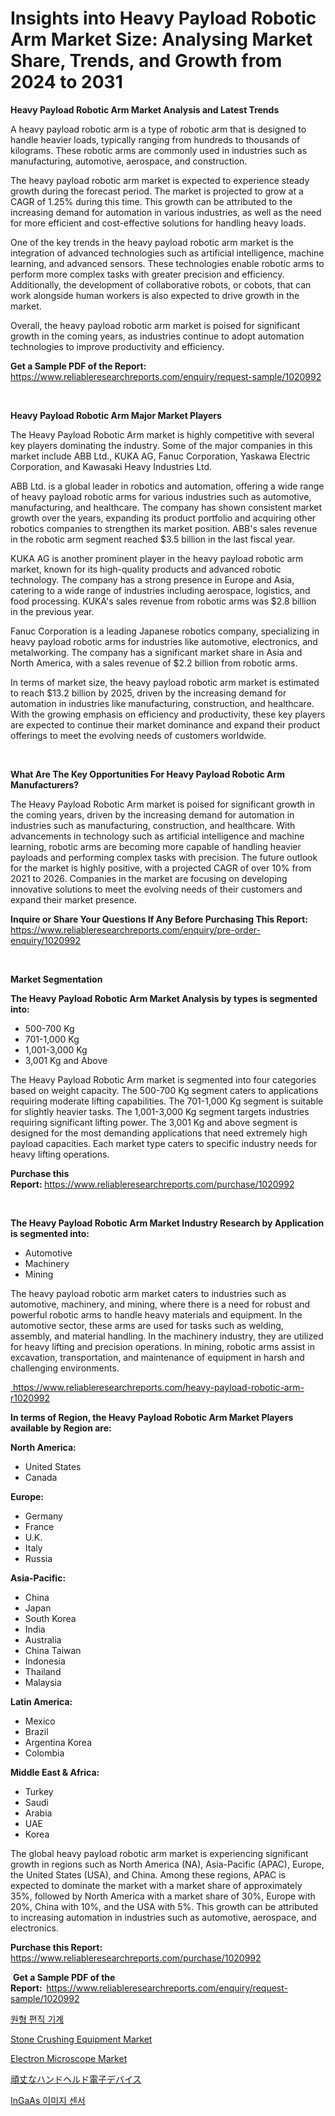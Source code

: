<p><h1>Insights into Heavy Payload Robotic Arm Market Size: Analysing Market Share, Trends, and Growth from 2024 to 2031</h1></p><p><strong>Heavy Payload Robotic Arm Market Analysis and Latest Trends</strong></p>
<p><p>A heavy payload robotic arm is a type of robotic arm that is designed to handle heavier loads, typically ranging from hundreds to thousands of kilograms. These robotic arms are commonly used in industries such as manufacturing, automotive, aerospace, and construction.</p><p>The heavy payload robotic arm market is expected to experience steady growth during the forecast period. The market is projected to grow at a CAGR of 1.25% during this time. This growth can be attributed to the increasing demand for automation in various industries, as well as the need for more efficient and cost-effective solutions for handling heavy loads.</p><p>One of the key trends in the heavy payload robotic arm market is the integration of advanced technologies such as artificial intelligence, machine learning, and advanced sensors. These technologies enable robotic arms to perform more complex tasks with greater precision and efficiency. Additionally, the development of collaborative robots, or cobots, that can work alongside human workers is also expected to drive growth in the market.</p><p>Overall, the heavy payload robotic arm market is poised for significant growth in the coming years, as industries continue to adopt automation technologies to improve productivity and efficiency.</p></p>
<p><strong>Get a Sample PDF of the Report:&nbsp;</strong> <a href="https://www.reliableresearchreports.com/enquiry/request-sample/1020992">https://www.reliableresearchreports.com/enquiry/request-sample/1020992</a></p>
<p>&nbsp;</p>
<p><strong>Heavy Payload Robotic Arm Major Market Players</strong></p>
<p><p>The Heavy Payload Robotic Arm market is highly competitive with several key players dominating the industry. Some of the major companies in this market include ABB Ltd., KUKA AG, Fanuc Corporation, Yaskawa Electric Corporation, and Kawasaki Heavy Industries Ltd.</p><p>ABB Ltd. is a global leader in robotics and automation, offering a wide range of heavy payload robotic arms for various industries such as automotive, manufacturing, and healthcare. The company has shown consistent market growth over the years, expanding its product portfolio and acquiring other robotics companies to strengthen its market position. ABB's sales revenue in the robotic arm segment reached $3.5 billion in the last fiscal year.</p><p>KUKA AG is another prominent player in the heavy payload robotic arm market, known for its high-quality products and advanced robotic technology. The company has a strong presence in Europe and Asia, catering to a wide range of industries including aerospace, logistics, and food processing. KUKA's sales revenue from robotic arms was $2.8 billion in the previous year.</p><p>Fanuc Corporation is a leading Japanese robotics company, specializing in heavy payload robotic arms for industries like automotive, electronics, and metalworking. The company has a significant market share in Asia and North America, with a sales revenue of $2.2 billion from robotic arms.</p><p>In terms of market size, the heavy payload robotic arm market is estimated to reach $13.2 billion by 2025, driven by the increasing demand for automation in industries like manufacturing, construction, and healthcare. With the growing emphasis on efficiency and productivity, these key players are expected to continue their market dominance and expand their product offerings to meet the evolving needs of customers worldwide.</p></p>
<p>&nbsp;</p>
<p><strong>What Are The Key Opportunities For Heavy Payload Robotic Arm Manufacturers?</strong></p>
<p><p>The Heavy Payload Robotic Arm market is poised for significant growth in the coming years, driven by the increasing demand for automation in industries such as manufacturing, construction, and healthcare. With advancements in technology such as artificial intelligence and machine learning, robotic arms are becoming more capable of handling heavier payloads and performing complex tasks with precision. The future outlook for the market is highly positive, with a projected CAGR of over 10% from 2021 to 2026. Companies in the market are focusing on developing innovative solutions to meet the evolving needs of their customers and expand their market presence.</p></p>
<p><strong>Inquire or Share Your Questions If Any Before Purchasing This Report:</strong> <a href="https://www.reliableresearchreports.com/enquiry/pre-order-enquiry/1020992">https://www.reliableresearchreports.com/enquiry/pre-order-enquiry/1020992</a></p>
<p>&nbsp;</p>
<p><strong>Market Segmentation</strong></p>
<p><strong>The Heavy Payload Robotic Arm Market Analysis by types is segmented into:</strong></p>
<p><ul><li>500-700 Kg</li><li>701-1,000 Kg</li><li>1,001-3,000 Kg</li><li>3,001 Kg and Above</li></ul></p>
<p><p>The Heavy Payload Robotic Arm market is segmented into four categories based on weight capacity. The 500-700 Kg segment caters to applications requiring moderate lifting capabilities. The 701-1,000 Kg segment is suitable for slightly heavier tasks. The 1,001-3,000 Kg segment targets industries requiring significant lifting power. The 3,001 Kg and above segment is designed for the most demanding applications that need extremely high payload capacities. Each market type caters to specific industry needs for heavy lifting operations.</p></p>
<p><strong>Purchase this Report:&nbsp;</strong><a href="https://www.reliableresearchreports.com/purchase/1020992">https://www.reliableresearchreports.com/purchase/1020992</a></p>
<p>&nbsp;</p>
<p><strong>The Heavy Payload Robotic Arm Market Industry Research by Application is segmented into:</strong></p>
<p><ul><li>Automotive</li><li>Machinery</li><li>Mining</li></ul></p>
<p><p>The heavy payload robotic arm market caters to industries such as automotive, machinery, and mining, where there is a need for robust and powerful robotic arms to handle heavy materials and equipment. In the automotive sector, these arms are used for tasks such as welding, assembly, and material handling. In the machinery industry, they are utilized for heavy lifting and precision operations. In mining, robotic arms assist in excavation, transportation, and maintenance of equipment in harsh and challenging environments.</p></p>
<p><a href="https://www.reliableresearchreports.com/heavy-payload-robotic-arm-r1020992">&nbsp;https://www.reliableresearchreports.com/heavy-payload-robotic-arm-r1020992</a></p>
<p><strong>In terms of Region, the Heavy Payload Robotic Arm Market Players available by Region are:</strong></p>
<p>
    <p> <strong> North America: </strong>
        <ul>
            <li>United States</li>
            <li>Canada</li>
        </ul>
        </p> 
    <p> <strong> Europe: </strong>
        <ul>
            <li>Germany</li>
            <li>France</li>
            <li>U.K.</li>
            <li>Italy</li>
            <li>Russia</li>
        </ul>
        </p> 
    <p> <strong> Asia-Pacific: </strong>
        <ul>
            <li>China</li>
            <li>Japan</li>
            <li>South Korea</li>
            <li>India</li>
            <li>Australia</li>
            <li>China Taiwan</li>
            <li>Indonesia</li>
            <li>Thailand</li>
            <li>Malaysia</li>
        </ul>
        </p> 
    <p> <strong> Latin America: </strong>
        <ul>
            <li>Mexico</li>
            <li>Brazil</li>
            <li>Argentina Korea</li>
            <li>Colombia</li>
        </ul>
        </p> 
    <p> <strong> Middle East & Africa: </strong>
        <ul>
            <li>Turkey</li>
            <li>Saudi</li>
            <li>Arabia</li>
            <li>UAE</li>
            <li>Korea</li>
        </ul>
    </p>
    </p>
<p><p>The global heavy payload robotic arm market is experiencing significant growth in regions such as North America (NA), Asia-Pacific (APAC), Europe, the United States (USA), and China. Among these regions, APAC is expected to dominate the market with a market share of approximately 35%, followed by North America with a market share of 30%, Europe with 20%, China with 10%, and the USA with 5%. This growth can be attributed to increasing automation in industries such as automotive, aerospace, and electronics.</p></p>
<p><strong>Purchase this Report: </strong><a href="https://www.reliableresearchreports.com/purchase/1020992">https://www.reliableresearchreports.com/purchase/1020992</a></p>
<p>&nbsp;<strong>Get a Sample PDF of the Report:&nbsp;&nbsp;</strong><a href="https://www.reliableresearchreports.com/enquiry/request-sample/1020992">https://www.reliableresearchreports.com/enquiry/request-sample/1020992</a></p>
<p><strong></strong></p>
<p><p><a href="https://github.com/bvubpqd5241630/Market-Research-Report-List-1/blob/main/594724419593.md">원형 편직 기계</a></p><p><a href="https://github.com/fiixsa/Market-Research-Report-List-2/blob/main/stone-crushing-equipment-market.md">Stone Crushing Equipment Market</a></p><p><a href="https://github.com/cecuraprangm/Market-Research-Report-List-2/blob/main/electron-microscope-market.md">Electron Microscope Market</a></p><p><a href="https://github.com/xemfu2379520/Market-Research-Report-List-1/blob/main/844930221044.md">頑丈なハンドヘルド電子デバイス</a></p><p><a href="https://github.com/khytkeqagplkzqvh/Market-Research-Report-List-1/blob/main/204624219594.md">InGaAs 이미지 센서</a></p></p>